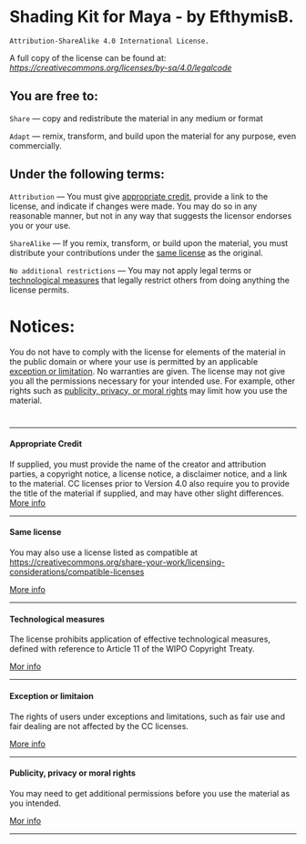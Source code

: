 # Shading Kit for Maya - by EfthymisB.

`Attribution-ShareAlike 4.0 International License.`

A full copy of the license can be found at: *https://creativecommons.org/licenses/by-sa/4.0/legalcode*

## You are free to:

`Share` — copy and redistribute the material in any medium or format

`Adapt` — remix, transform, and build upon the material for any purpose, even commercially.

## Under the following terms:

`Attribution` — You must give [appropriate credit](#appropriate-credit), provide a link to the license, and indicate if changes were made.
You may do so in any reasonable manner, but not in any way that suggests the licensor endorses you or your use.

`ShareAlike` — If you remix, transform, or build upon the material, you must distribute your contributions under the [same license](#same-license) as the original.

`No additional restrictions` — You may not apply legal terms or [technological measures](#technological-measures) that legally restrict others from doing anything the license permits.

# Notices:

You do not have to comply with the license for elements of the material in the public domain or where your use is permitted by an applicable [exception or limitation](#exception-or-limitaion).
No warranties are given. The license may not give you all the permissions necessary for your intended use.
For example, other rights such as [publicity, privacy, or moral rights](#publicity-privacy-or-moral-rights) may limit how you use the material.

#

---
#### Appropriate Credit

If supplied, you must provide the name of the creator and attribution parties, a copyright notice, a license notice, a disclaimer notice, and a link to the material.
CC licenses prior to Version 4.0 also require you to provide the title of the material if supplied, and may have other slight differences.
[More info](https://wiki.creativecommons.org/License_Versions#Detailed_attribution_comparison_chart)

---
#### Same license

You may also use a license listed as compatible at https://creativecommons.org/share-your-work/licensing-considerations/compatible-licenses

[More info](https://wiki.creativecommons.org/FAQ#If_I_derive_or_adapt_material_offered_under_a_Creative_Commons_license.2C_which_CC_license.28s.29_can_I_use.3F)

---
#### Technological measures

The license prohibits application of effective technological measures, defined with reference to Article 11 of the WIPO Copyright Treaty.

[Mor info](https://wiki.creativecommons.org/License_Versions#Application_of_effective_technological_measures_by_users_of_CC-licensed_works_prohibited)

---
#### Exception or limitaion

The rights of users under exceptions and limitations, such as fair use and fair dealing are not affected by the CC licenses.

[More info](https://wiki.creativecommons.org/Frequently_Asked_Questions#Do_Creative_Commons_licenses_affect_exceptions_and_limitations_to_copyright.2C_such_as_fair_dealing_and_fair_use.3F)

---
#### Publicity, privacy or moral rights

You may need to get additional permissions before you use the material as you intended.

[Mor info](https://wiki.creativecommons.org/Considerations_for_licensors_and_licensees)

---
